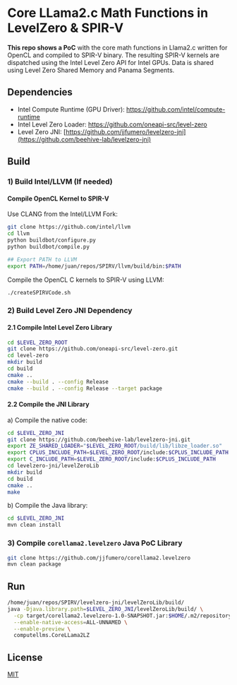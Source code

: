 # Core LLama2.c Math Functions in LevelZero & SPIR-V

**This repo shows a PoC** with the core math functions in Llama2.c written for OpenCL and compiled to SPIR-V binary.
The resulting SPIR-V kernels are dispatched using the Intel Level Zero API for Intel GPUs. 
Data is shared using Level Zero Shared Memory and Panama Segments. 

## Dependencies

- Intel Compute Runtime (GPU Driver): https://github.com/intel/compute-runtime 
- Intel Level Zero Loader: https://github.com/oneapi-src/level-zero
- Level Zero JNI: [https://github.com/jjfumero/levelzero-jni](https://github.com/beehive-lab/levelzero-jni)


## Build

### 1) Build Intel/LLVM (If needed)

#### Compile OpenCL Kernel to SPIR-V 

Use CLANG from the Intel/LLVM Fork: 

```bash
git clone https://github.com/intel/llvm 
cd llvm 
python buildbot/configure.py
python buildbot/compile.py

## Export PATH to LLVM
export PATH=/home/juan/repos/SPIRV/llvm/build/bin:$PATH
```

Compile the OpenCL C kernels to SPIR-V using LLVM:

```bash
./createSPIRVCode.sh
```

### 2) Build Level Zero JNI Dependency

#### 2.1 Compile Intel Level Zero Library

```bash
cd $LEVEL_ZERO_ROOT
git clone https://github.com/oneapi-src/level-zero.git
cd level-zero
mkdir build
cd build
cmake ..
cmake --build . --config Release
cmake --build . --config Release --target package
```

#### 2.2 Compile the JNI Library    

a) Compile the native code: 

```bash
cd $LEVEL_ZERO_JNI
git clone https://github.com/beehive-lab/levelzero-jni.git
export ZE_SHARED_LOADER="$LEVEL_ZERO_ROOT/build/lib/libze_loader.so"
export CPLUS_INCLUDE_PATH=$LEVEL_ZERO_ROOT/include:$CPLUS_INCLUDE_PATH
export C_INCLUDE_PATH=$LEVEL_ZERO_ROOT/include:$CPLUS_INCLUDE_PATH
cd levelzero-jni/levelZeroLib
mkdir build
cd build
cmake ..
make
```

b) Compile the Java library:

```bash
cd $LEVEL_ZERO_JNI
mvn clean install
```

### 3) Compile `corellama2.levelzero` Java PoC Library

```bash
git clone https://github.com/jjfumero/corellama2.levelzero
mvn clean package
```

## Run

```bash
/home/juan/repos/SPIRV/levelzero-jni/levelZeroLib/build/
java -Djava.library.path=$LEVEL_ZERO_JNI/levelZeroLib/build/ \
  -cp target/corellama2.levelzero-1.0-SNAPSHOT.jar:$HOME/.m2/repository/beehive-lab/beehive-levelzero-jni/0.1.3/beehive-levelzero-jni-0.1.3.jar \
  --enable-native-access=ALL-UNNAMED \
  --enable-preview \
  computellms.CoreLLama2LZ
``` 

## License 

[MIT](https://github.com/jjfumero/corellama2.levelzero)
